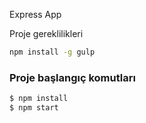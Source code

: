 Express App

Proje gereklilikleri

```bash
npm install -g gulp
```

### Proje başlangıç komutları

```bash
$ npm install
$ npm start
```
